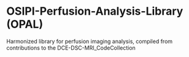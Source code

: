# OSIPI-Perfusion-Analysis-Library (OPAL)
Harmonized library for perfusion imaging analysis, compiled from contributions to the DCE-DSC-MRI_CodeCollection
